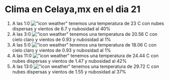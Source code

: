 # Clima en Celaya,mx en el dia 21

1. A las 1:0 !["icon weather"](http://openweathermap.org/img/w/03n.png) tenemos una temperatura de 23 C con nubes dispersas y  vientos de 6.7 y nubosidad al 40%
1. A las 3:0 !["icon weather"](http://openweathermap.org/img/w/01n.png) tenemos una temperatura de 20.56 C con cielo claro y  vientos de 0.93 y nubosidad al 1%
1. A las 5:0 !["icon weather"](http://openweathermap.org/img/w/01n.png) tenemos una temperatura de 18.06 C con cielo claro y  vientos de 0.93 y nubosidad al 1%
1. A las 11:0 !["icon weather"](http://openweathermap.org/img/w/03d.png) tenemos una temperatura de 24.44 C con nubes dispersas y  vientos de 1.47 y nubosidad al 42%
1. A las 13:0 !["icon weather"](http://openweathermap.org/img/w/03d.png) tenemos una temperatura de 29.72 C con nubes dispersas y  vientos de 1.55 y nubosidad al 37%
